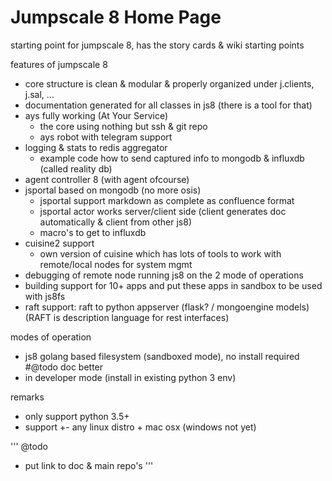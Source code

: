 # Jumpscale 8 Home Page

starting point for jumpscale 8, has the story cards &amp; wiki starting points

 

features of jumpscale 8
- core structure is clean & modular & properly organized under j.clients, j.sal, ...
- documentation generated for all classes in js8 (there is a tool for that)
- ays fully working (At Your Service)
  - the core using nothing but ssh & git repo 
  - ays robot with telegram support
- logging & stats to redis aggregator
  - example code how to send captured info to mongodb & influxdb (called reality db) 
- agent controller 8 (with agent ofcourse)
- jsportal based on mongodb (no more osis)
  - jsportal support markdown as complete as confluence format
  - jsportal actor works server/client side (client generates doc automatically & client from other js8)
  - macro's to get to influxdb
- cuisine2 support
  - own version of cuisine which has lots of tools to work with remote/local nodes for system mgmt
- debugging of remote node running js8 on the 2 mode of operations
- building support for 10+ apps and put these apps in sandbox to be used with js8fs
- raft support: raft to python appserver (flask? / mongoengine models) (RAFT is description language for rest interfaces)


modes of operation
- js8 golang based filesystem (sandboxed mode), no install required #@todo doc better
- in developer mode (install in existing python 3 env)

remarks
- only support python 3.5+
- support +- any linux distro + mac osx (windows not yet)

'''
@todo
- put link to doc & main repo's
'''
